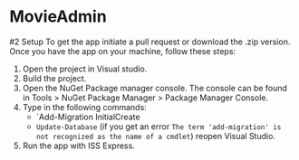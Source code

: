 # MovieAdmin
#2 Setup
To get the app initiate a pull request or download the .zip version.
Once you have the app on your machine, follow these steps:
1. Open the project in Visual studio.
2. Build the project.
3. Open the NuGet Package manager console. The console can be found in Tools > NuGet Package Manager > Package Manager Console.
4. Type in the following commands:
   * `Add-Migration InitialCreate
   * `Update-Database` (if you get an error `The term 'add-migration' is not recognized as the name of a cmdlet`) reopen Visual Studio.
5. Run the app with ISS Express.
